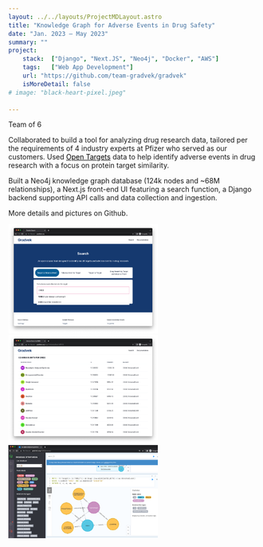 ```yaml
---
layout: ../../layouts/ProjectMDLayout.astro
title: "Knowledge Graph for Adverse Events in Drug Safety"
date: "Jan. 2023 – May 2023"
summary: ""
project:
    stack:  ["Django", "Next.JS", "Neo4j", "Docker", "AWS"]
    tags:   ["Web App Development"]
    url: "https://github.com/team-gradvek/gradvek"
    isMoreDetail: false
# image: "black-heart-pixel.jpeg"

---
```

Team of 6     	       
<p>Collaborated to build a tool for analyzing drug research data, tailored per the requirements of 4 industry experts at Pfizer who served as our customers. Used <a href="https://www.opentargets.org" target=_blank>Open Targets</a> data to help identify adverse events in drug research with a focus on protein target similarity.</p>

<p>Built a Neo4j knowledge graph database (124k nodes and ~68M relationships), a Next.js front-end UI featuring a search function, a Django backend supporting API calls and data collection and ingestion.</p>

<p>More details and pictures on Github.</p>
<img src="/src/content/images/search1.png" alt="Project Image1" style="width:300px">
<img src="/src/content/images/result1.png" alt="Project Image2" style="width:300px">
<img src="/src/content/images/kg.png" alt="Project Image4" style="width:300px">


<style>

    /* To refactor... */

    @import url('https://fonts.googleapis.com/css2?family=DM+Serif+Display&display=swap');

    a:link { 
      text-decoration-line: underline;
      color: black;}
    a:visited { text-decoration: none;color: black; }
    a:hover { 
      background:  #efdefc;
      text-decoration: line-through;
      text-decoration-thickness: 1px; } 
    a:active { text-decoration: none; color: black; }  
</style>
